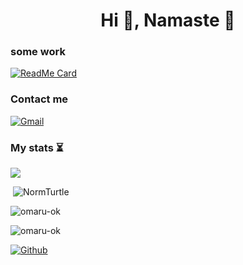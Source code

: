 <h1 align="center">Hi 👋, Namaste 🐢 </h1>


<h3 align="left">some work</h3>

[![ReadMe Card](https://github-readme-stats-sigma-five.vercel.app/api/pin/?username=NormTurtle&repo=Pwsh-env&theme=cobalt)](https://github.com/omaru-ok/Pwsh-env)

<h3 align="left">Contact me</h3>

[![Gmail](https://img.shields.io/badge/gmail-red?&style=for-the-badge&logo=gmail&logoColor=white)](https://mail.google.com/mail/u/0/?fs=1&to=omi0k@duck.com&su=SUBJECT&body=BODY&tf=cm)

<h3 align="left">My stats ⏳ </h3>

![](https://github-profile-summary-cards.vercel.app/api/cards/profile-details?username=NormTurtle&theme=cobalt)
<p>&nbsp;<img src="https://github-readme-stats-sigma-five.vercel.app/api?username=NormTurtle&show_icons=true&locale=en" alt="NormTurtle" /></p>

<p><img src="https://github-readme-streak-stats.herokuapp.com/?user=NormTurtle&" alt="omaru-ok" /></p>

<p><img src="https://github-readme-stats-sigma-five.vercel.app/api/top-langs?username=NormTurtle&show_icons=true&locale=en&layout=compact" alt="omaru-ok" /></p>




[![Github](https://img.shields.io/github/followers/NormTurtle?label=Follow&style=social)](https://github.com/omaru-ok)


<!---
- 👋 Hi, I’m @omaru            as normal tutrle❤️:)
- 👀 I’m interested in ... learning and ...
- 🌱 I’m currently learning ... nothign
- 💞️ I’m looking to collaborate on ...  everyone just ask im there
- 📫 How to reach me ...   just discord omi#1695
--->
<!---
NormTurtle/omaru-ok is a ✨ special ✨ repository because its `README.md` (this file) appears on your GitHub profile.
You can click the Preview link to take a look at your changes.
--->
